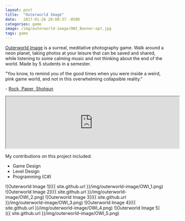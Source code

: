 ```yaml
---
layout: post
title:  "Outerworld Image"
date:   2017-01-26 20:08:37 -0500
categories: game
image: /img/outerworld-image/OWI_Banner-opt.jpg
tags: game
---
```

[Outerworld Image](https://wickedly.itch.io/outerworld-image) is a surreal, meditative photography game. Walk around a neon planet, taking photos at your leisure that can be saved and shared, while listening to some calming music and not thinking about the end of the world. Made by 5 students in a semester. 

"You know, to remind you of the good times when you were inside a weird, pink game world, and not in this overwhelming collapsible reality."

\- [Rock, Paper, Shotgun](https://www.rockpapershotgun.com/2016/08/13/best-free-games-of-the-week-28/)

<iframe frameborder="2" src="https://itch.io/embed/75886?linkback=true&amp;border_width=0&amp;bg_color=00A5E5&amp;fg_color=eeeeee&amp;border_color=0080FF" width="550" height="165"></iframe>

My contributions on this project included:

* Game Design
* Level Design
* Programming (C#)

![Outerworld Image 1]({{ site.github.url }}/img/outerworld-image/OWI_1.png)
![Outerworld Image 2]({{ site.github.url }}/img/outerworld-image/OWI_2.png)
![Outerworld Image 3]({{ site.github.url }}/img/outerworld-image/OWI_3.png)
![Outerworld Image 4]({{ site.github.url }}/img/outerworld-image/OWI_4.png)
![Outerworld Image 5]({{ site.github.url }}/img/outerworld-image/OWI_5.png)
